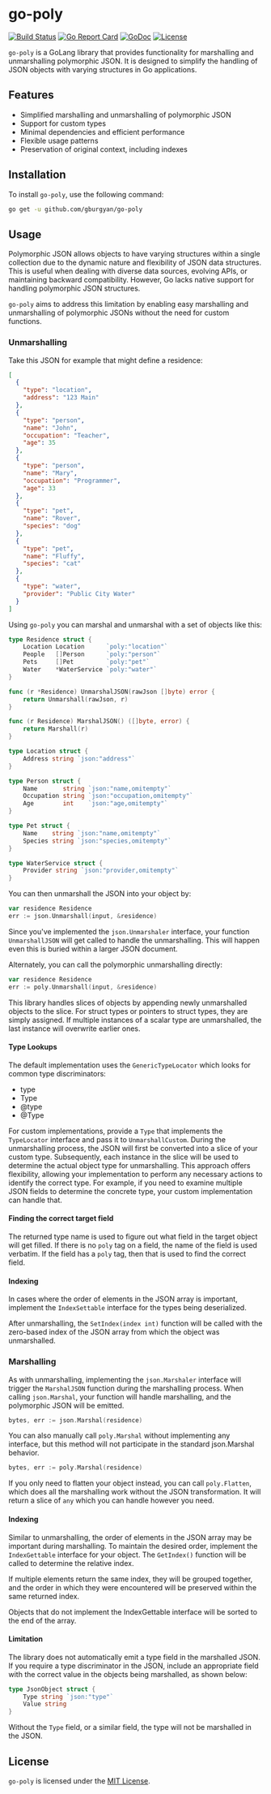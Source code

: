 # go-poly

[![Build Status](https://github.com/gburgyan/go-poly/actions/workflows/go.yml/badge.svg)](https://github.com/gburgyan/go-poly/actions)
[![Go Report Card](https://goreportcard.com/badge/github.com/gburgyan/go-poly)](https://goreportcard.com/report/github.com/gburgyan/go-poly)
[![GoDoc](https://pkg.go.dev/badge/github.com/gburgyan/go-poly)](https://pkg.go.dev/github.com/gburgyan/go-poly)
[![License](https://img.shields.io/github/license/gburgyan/go-poly)](LICENSE)

`go-poly` is a GoLang library that provides functionality for marshalling and unmarshalling polymorphic JSON. It is designed to simplify the handling of JSON objects with varying structures in Go applications.

## Features

* Simplified marshalling and unmarshalling of polymorphic JSON
* Support for custom types
* Minimal dependencies and efficient performance
* Flexible usage patterns
* Preservation of original context, including indexes

## Installation

To install `go-poly`, use the following command:

```sh
go get -u github.com/gburgyan/go-poly
```

## Usage

Polymorphic JSON allows objects to have varying structures within a single collection due to the dynamic nature and flexibility of JSON data structures. This is useful when dealing with diverse data sources, evolving APIs, or maintaining backward compatibility. However, Go lacks native support for handling polymorphic JSON structures.

`go-poly` aims to address this limitation by enabling easy marshalling and unmarshalling of polymorphic JSONs without the need for custom functions.

### Unmarshalling

Take this JSON for example that might define a residence:

```json
[
  {
    "type": "location",
    "address": "123 Main"
  },
  {
    "type": "person",
    "name": "John",
    "occupation": "Teacher",
    "age": 35
  },
  {
    "type": "person",
    "name": "Mary",
    "occupation": "Programmer",
    "age": 33
  },
  {
    "type": "pet",
    "name": "Rover",
    "species": "dog"
  },
  {
    "type": "pet",
    "name": "Fluffy",
    "species": "cat"
  },
  {
    "type": "water",
    "provider": "Public City Water"
  }
]
```

Using `go-poly` you can marshal and unmarshal with a set of objects like this:

```go
type Residence struct {
    Location Location      `poly:"location"`
    People   []Person      `poly:"person"`
    Pets     []Pet         `poly:"pet"`
    Water    *WaterService `poly:"water"`
}

func (r *Residence) UnmarshalJSON(rawJson []byte) error {
    return Unmarshall(rawJson, r)
}

func (r Residence) MarshalJSON() ([]byte, error) {
    return Marshall(r)
}

type Location struct {
    Address string `json:"address"`
}

type Person struct {
    Name       string `json:"name,omitempty"`
    Occupation string `json:"occupation,omitempty"`
    Age        int    `json:"age,omitempty"`
}

type Pet struct {
    Name    string `json:"name,omitempty"`
    Species string `json:"species,omitempty"`
}

type WaterService struct {
    Provider string `json:"provider,omitempty"`
}
```

You can then unmarshall the JSON into your object by:

```go
var residence Residence
err := json.Unmarshall(input, &residence)
```

Since you've implemented the `json.Unmarshaler` interface, your function `UnmarshallJSON` will get called to handle the unmarshalling. This will happen even this is buried within a larger JSON document.

Alternately, you can call the polymorphic unmarshalling directly:

```go
var residence Residence
err := poly.Unmarshall(input, &residence)
```

This library handles slices of objects by appending newly unmarshalled objects to the slice. For struct types or pointers to struct types, they are simply assigned. If multiple instances of a scalar type are unmarshalled, the last instance will overwrite earlier ones.

#### Type Lookups

The default implementation uses the `GenericTypeLocator` which looks for common type discriminators:

* type
* Type
* @type
* @Type

For custom implementations, provide a `Type` that implements the `TypeLocator` interface and pass it to `UnmarshallCustom`. During the unmarshalling process, the JSON will first be converted into a slice of your custom type. Subsequently, each instance in the slice will be used to determine the actual object type for unmarshalling. This approach offers flexibility, allowing your implementation to perform any necessary actions to identify the correct type. For example, if you need to examine multiple JSON fields to determine the concrete type, your custom implementation can handle that.

#### Finding the correct target field

The returned type name is used to figure out what field in the target object will get filled. If there is no `poly` tag on a field, the name of the field is used verbatim. If the field has a `poly` tag, then that is used to find the correct field.

#### Indexing

In cases where the order of elements in the JSON array is important, implement the `IndexSettable` interface for the types being deserialized.

After unmarshalling, the `SetIndex(index int)` function will be called with the zero-based index of the JSON array from which the object was unmarshalled.

### Marshalling

As with unmarshalling, implementing the `json.Marshaler` interface will trigger the `MarshalJSON` function during the marshalling process. When calling `json.Marshal`, your function will handle marshalling, and the polymorphic JSON will be emitted.

```go
bytes, err := json.Marshal(residence)
```

You can also manually call `poly.Marshal` without implementing any interface, but this method will not participate in the standard json.Marshal behavior.

```go
bytes, err := poly.Marshal(residence)
```

If you only need to flatten your object instead, you can call `poly.Flatten`, which does all the marshalling work without the JSON transformation. It will return a slice of `any` which you can handle however you need.

#### Indexing

Similar to unmarshalling, the order of elements in the JSON array may be important during marshalling. To maintain the desired order, implement the `IndexGettable` interface for your object. The `GetIndex()` function will be called to determine the relative index.

If multiple elements return the same index, they will be grouped together, and the order in which they were encountered will be preserved within the same returned index.

Objects that do not implement the IndexGettable interface will be sorted to the end of the array.

#### Limitation

The library does not automatically emit a type field in the marshalled JSON. If you require a type discriminator in the JSON, include an appropriate field with the correct value in the objects being marshalled, as shown below:

```go
type JsonObject struct {
    Type string `json:"type"`
    Value string
}
```

Without the `Type` field, or a similar field, the type will not be marshalled in the JSON.

## License

`go-poly` is licensed under the [MIT License](LICENSE).